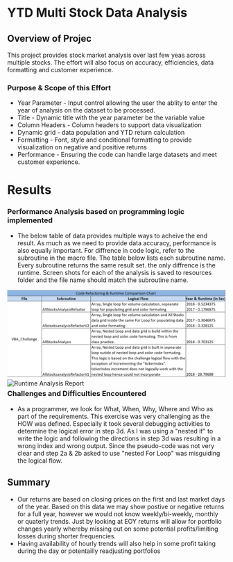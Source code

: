 # YTD Multi Stock Data Analysis 
## Overview of Projec
This project provides stock market analysis over last few yeas across multiple stocks. The effort will also focus on accuracy, efficiencies, data formatting and customer experience.  

### Purpose & Scope of this Effort
* Year Parameter - Input control allowing the user the ablity to enter the year of analysis on the dataset to be processed.
* Title - Dynamic title with the year parameter be the variable value
* Column Headers - Column headers to support data visualization
* Dynamic grid - data population and YTD return calculation
* Formatting - Font, style and conditional formatting to provide visualization on negative and positive returns
* Performance - Ensuring the code can handle large datasets and meet customer experience.

# Results
### Performance Analysis based on programming logic implemented
* The below table of data provides multiple ways to acheive the end result. As much as we need to provide data accuracy, performance is also equally important. For diffrence in code logic, refer to the subroutine in the macro file. The table below lists each subroutine name. Every subroutine returns the same result set. the only diffrence is the runtime. Screen shots for each of the analysis is saved to resources folder and the file name should match the subroutine name.

![RunTime Comparison Report](/Resources/RuntimeComparisonTable.png)
<img src="RuntimeComparisonTable.png"
     alt="Runtime Analysis Report"
     style="float: left; margin-right: 10px;" />

### Challenges and Difficulties Encountered
* As a programmer, we look for  What, When, Why, Where and Who as part of the requirements. This exercise was very challenging as the HOW was defined. Especially it took  several debugging activities to determine the logical error in step 3d. As I was using a "nested if" to write the logic and following the directions in step 3d was resulting in a wrong index and wrong output. Since the pseudo-code was not very clear and step 2a & 2b asked to use "nested For Loop" was misguiding the logical flow.   

## Summary
  - Our returns are based on closing prices on the first and last market days of the year. Based on this data we may show postive or negative returns for a full year, however we would not know weekly/bi-weekly, monthly or quaterly trends. Just by looking at EOY returns will allow for portfolio changes yearly whereby missing out on some potential profits/limiting losses during shorter frequencies.
  - Having availability of hourly trends will also help in some profit taking during the day or potentailly readjusting portfolios
  
